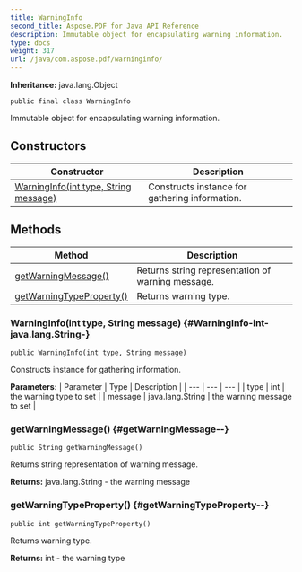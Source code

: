 ```yaml
---
title: WarningInfo
second_title: Aspose.PDF for Java API Reference
description: Immutable object for encapsulating warning information.
type: docs
weight: 317
url: /java/com.aspose.pdf/warninginfo/
---
```

**Inheritance:**
java.lang.Object
```
public final class WarningInfo
```

Immutable object for encapsulating warning information.
## Constructors

| Constructor | Description |
| --- | --- |
| [WarningInfo(int type, String message)](#WarningInfo-int-java.lang.String-) | Constructs instance for gathering information. |
## Methods

| Method | Description |
| --- | --- |
| [getWarningMessage()](#getWarningMessage--) | Returns string representation of warning message. |
| [getWarningTypeProperty()](#getWarningTypeProperty--) | Returns warning type. |
### WarningInfo(int type, String message) {#WarningInfo-int-java.lang.String-}
```
public WarningInfo(int type, String message)
```


Constructs instance for gathering information.

**Parameters:**
| Parameter | Type | Description |
| --- | --- | --- |
| type | int | the warning type to set |
| message | java.lang.String | the warning message to set |

### getWarningMessage() {#getWarningMessage--}
```
public String getWarningMessage()
```


Returns string representation of warning message.

**Returns:**
java.lang.String - the warning message
### getWarningTypeProperty() {#getWarningTypeProperty--}
```
public int getWarningTypeProperty()
```


Returns warning type.

**Returns:**
int - the warning type
